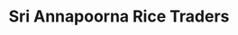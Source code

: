 ---
title: "Sri Annapoorna Rice Traders"
url: /singasandra/sri-annapoorna-rice-traders/
shop: Baustoffe
---